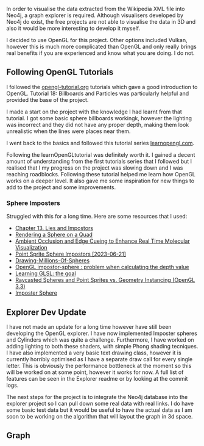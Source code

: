 In order to visualise the data extracted from the Wikipedia XML file into Neo4j, a graph explorer is required. Although visualisers developed by Neo4j do exist, the free projects are not able to visualise the data in 3D and also it would be more interesting to develop it myself.

I decided to use OpenGL for this project. Other options included Vulkan, however this is much more complicated than OpenGL and only really brings real benefits if you are experienced and know what you are doing. I do not.

## Following OpenGL Tutorials
I followed the [opengl-tutorial.org](http://www.opengl-tutorial.org/beginners-tutorials/tutorial-1-opening-a-window/) tutorials which gave a good introduction to OpenGL. Tutorial 18: Billboards and Particles was particularly helpful and provided the base of the project.

I made a start on the project with the knowledge I had learnt from that tutorial. I got some basic sphere billboards workingk, however the lighting was incorrect and they did not have any proper
depth, making them look unrealistic when the lines were places near them.

I went back to the basics and followed this tutorial series [learnopengl.com](https://learnopengl.com/Introduction).

Following the learnOpenGLtutorial was definitely worth it. I gained a decent amount of understanding from the first tutorials series that I followed but I realised that I my progress on the project was slowing down and I was reaching roadblocks. Following these tutorial helped me learn how OpenGL works on a deeper level. It also gave me some inspiration for new things to add to the project and some improvements.

### Sphere Imposters
Struggled with this for a long time. Here are some resources that I used:

 - [Chapter 13. Lies and Impostors](https://paroj.github.io/gltut/Illumination/Tutorial%2013.html)
 - [Rendering a Sphere on a Quad](https://bgolus.medium.com/rendering-a-sphere-on-a-quad-13c92025570c)
 - [Ambient Occlusion and Edge Cueing to Enhance Real Time Molecular Visualization](http://vcg.isti.cnr.it/Publications/2006/TCM06/Tarini_FinalVersionElec.pdf)
 - [Point Sprite Sphere Impostors \[2023-06-21\]](https://www.youtube.com/watch?v=a8R8ZxPy3eA)
 - [Drawing-Millions-Of-Spheres](https://community.khronos.org/t/drawing-millions-of-sphere/62742)
 - [OpenGL impostor-sphere : problem when calculating the depth value](https://stackoverflow.com/questions/53650693/opengl-impostor-sphere-problem-when-calculating-the-depth-value)
 - [Learning GLSL: the goal](https://github.com/ssloy/glsltuto/tree/master)
 - [Raycasted Spheres and Point Sprites vs. Geometry Instancing (OpenGL 3.3)](http://11235813tdd.blogspot.com/2013/04/raycasted-spheres-and-point-sprites-vs.html)
 - [Imposter Sphere](https://community.khronos.org/t/imposter-sphere/71189)


## Explorer Dev Update

I have not made an update for a long time however have still been developing the OpenGL explorer. I have now implemented Imposter spheres and Cylinders which was quite a challenge.
Furthermore, I have worked on adding lighting to both these shaders, with simple Phong shading tecniques. I have also implemented a very basic text drawing class, however it is currently horribly optimised as I have a separate draw call for every single letter. This is obviously the performance bottleneck at the moment so this will be worked on at some point, however it works for now. A full list of features can be seen in the Explorer readme or by looking at the commit logs.

The next steps for the project is to integrate the Neo4j database into the explorer project so I can pull down some real data with real links. I do have some basic test data but it would be useful to have the actual data as I am soon to be working on the algorithm that will layout the graph in 3d space.

## Graph 
